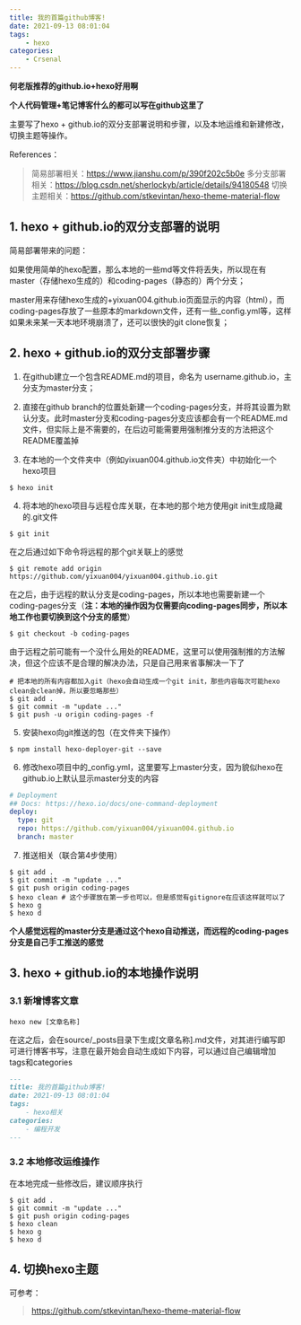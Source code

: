 ```yaml
---
title: 我的首篇github博客!
date: 2021-09-13 08:01:04
tags: 
    - hexo
categories:
	- Crsenal
---
```


**何老版推荐的github.io+hexo好用啊**

**个人代码管理+笔记博客什么的都可以写在github这里了**

主要写了hexo + github.io的双分支部署说明和步骤，以及本地运维和新建修改，切换主题等操作。
<!--more-->

References：
> 简易部署相关：https://www.jianshu.com/p/390f202c5b0e
> 多分支部署相关：https://blog.csdn.net/sherlockyb/article/details/94180548
> 切换主题相关：https://github.com/stkevintan/hexo-theme-material-flow 

## 1. hexo + github.io的双分支部署的说明

简易部署带来的问题：

如果使用简单的hexo配置，那么本地的一些md等文件将丢失，所以现在有master（存储hexo生成的）和coding-pages（静态的）两个分支；

master用来存储hexo生成的+yixuan004.github.io页面显示的内容（html），而coding-pages存放了一些原本的markdown文件，还有一些_config.yml等，这样如果未来某一天本地环境崩溃了，还可以很快的git clone恢复；

## 2. hexo + github.io的双分支部署步骤

1. 在github建立一个包含README.md的项目，命名为 username.github.io，主分支为master分支；

2. 直接在github branch的位置处新建一个coding-pages分支，并将其设置为默认分支。此时master分支和coding-pages分支应该都会有一个README.md文件，但实际上是不需要的，在后边可能需要用强制推分支的方法把这个README覆盖掉

3. 在本地的一个文件夹中（例如yixuan004.github.io文件夹）中初始化一个hexo项目
```shell
$ hexo init
```

4. 将本地的hexo项目与远程仓库关联，在本地的那个地方使用git init生成隐藏的.git文件
```shell
$ git init
``` 

在之后通过如下命令将远程的那个git关联上的感觉
```shell
$ git remote add origin https://github.com/yixuan004/yixuan004.github.io.git
```

在之后，由于远程的默认分支是coding-pages，所以本地也需要新建一个coding-pages分支（**注：本地的操作因为仅需要向coding-pages同步，所以本地工作也要切换到这个分支的感觉**）
```shell
$ git checkout -b coding-pages
```

由于远程之前可能有一个没什么用处的README，这里可以使用强制推的方法解决，但这个应该不是合理的解决办法，只是自己用来省事解决一下了
```shell
# 把本地的所有内容都加入git（hexo会自动生成一个git init，那些内容每次可能hexo clean会clean掉，所以要忽略那些）
$ git add . 
$ git commit -m "update ..."
$ git push -u origin coding-pages -f
```

5. 安装hexo向git推送的包（在文件夹下操作）
```shell
$ npm install hexo-deployer-git --save
```

6. 修改hexo项目中的_config.yml，这里要写上master分支，因为貌似hexo在github.io上默认显示master分支的内容
```yml
# Deployment
## Docs: https://hexo.io/docs/one-command-deployment
deploy:
  type: git
  repo: https://github.com/yixuan004/yixuan004.github.io
  branch: master
```

7. 推送相关（联合第4步使用）
```shell
$ git add .
$ git commit -m "update ..."
$ git push origin coding-pages
$ hexo clean # 这个步骤放在第一步也可以，但是感觉有gitignore在应该这样就可以了
$ hexo g
$ hexo d
```
**个人感觉远程的master分支是通过这个hexo自动推送，而远程的coding-pages分支是自己手工推送的感觉**

## 3. hexo + github.io的本地操作说明

### 3.1 新增博客文章
```shell
hexo new [文章名称]
```
在这之后，会在source/_posts目录下生成[文章名称].md文件，对其进行编写即可进行博客书写，注意在最开始会自动生成如下内容，可以通过自己编辑增加tags和categories
```markdown
---
title: 我的首篇github博客!
date: 2021-09-13 08:01:04
tags: 
    - hexo相关
categories:
    - 编程开发
---
```

### 3.2 本地修改运维操作
在本地完成一些修改后，建议顺序执行
```shell
$ git add .
$ git commit -m "update ..."
$ git push origin coding-pages
$ hexo clean
$ hexo g
$ hexo d
```

## 4. 切换hexo主题
可参考：
> https://github.com/stkevintan/hexo-theme-material-flow